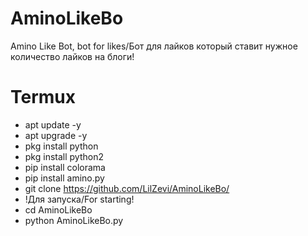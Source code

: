 # AminoLikeBo
Amino Like Bot, bot for likes/Бот для лайков который ставит нужное количество лайков на блоги!

# Termux
- apt update -y
- apt upgrade -y
- pkg install python
- pkg install python2
- pip install colorama
- pip install amino.py
- git clone https://github.com/LilZevi/AminoLikeBo/
- !Для запуска/For starting!
- cd AminoLikeBo
- python AminoLikeBo.py
